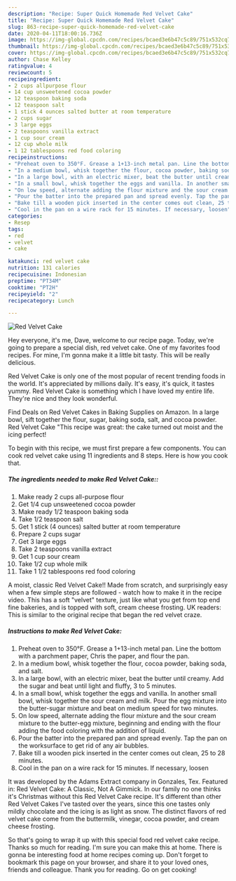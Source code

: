```yaml
---
description: "Recipe: Super Quick Homemade Red Velvet Cake"
title: "Recipe: Super Quick Homemade Red Velvet Cake"
slug: 863-recipe-super-quick-homemade-red-velvet-cake
date: 2020-04-11T18:00:16.736Z
image: https://img-global.cpcdn.com/recipes/bcaed3e6b47c5c89/751x532cq70/red-velvet-cake-recipe-main-photo.jpg
thumbnail: https://img-global.cpcdn.com/recipes/bcaed3e6b47c5c89/751x532cq70/red-velvet-cake-recipe-main-photo.jpg
cover: https://img-global.cpcdn.com/recipes/bcaed3e6b47c5c89/751x532cq70/red-velvet-cake-recipe-main-photo.jpg
author: Chase Kelley
ratingvalue: 4
reviewcount: 5
recipeingredient:
- 2 cups allpurpose flour
- 14 cup unsweetened cocoa powder
- 12 teaspoon baking soda
- 12 teaspoon salt
- 1 stick 4 ounces salted butter at room temperature
- 2 cups sugar
- 3 large eggs
- 2 teaspoons vanilla extract
- 1 cup sour cream
- 12 cup whole milk
- 1 12 tablespoons red food coloring
recipeinstructions:
- "Preheat oven to 350°F. Grease a 1+13-inch metal pan. Line the bottom with a parchment paper, Chris the paper, and flour the pan."
- "In a medium bowl, whisk together the flour, cocoa powder, baking soda, and salt."
- "In a large bowl, with an electric mixer, beat the butter until creamy. Add the sugar and beat until light and fluffy, 3 to 5 minutes."
- "In a small bowl, whisk together the eggs and vanilla. In another small bowl, whisk together the sour cream and milk. Pour the egg mixture into the butter-sugar mixture and beat on medium speed for two minutes."
- "On low speed, alternate adding the flour mixture and the sour cream mixture to the butter-egg mixture, beginning and ending with the flour adding the food coloring with the addition of liquid."
- "Pour the batter into the prepared pan and spread evenly. Tap the pan on the worksurface to get rid of any air bubbles."
- "Bake till a wooden pick inserted in the center comes out clean, 25 to 28 minutes."
- "Cool in the pan on a wire rack for 15 minutes. If necessary, loosen"
categories:
- Resep
tags:
- red
- velvet
- cake

katakunci: red velvet cake
nutrition: 131 calories
recipecuisine: Indonesian
preptime: "PT34M"
cooktime: "PT2H"
recipeyield: "2"
recipecategory: Lunch

---
```



![Red Velvet Cake](https://img-global.cpcdn.com/recipes/bcaed3e6b47c5c89/751x532cq70/red-velvet-cake-recipe-main-photo.jpg)

Hey everyone, it's me, Dave, welcome to our recipe page. Today, we're going to prepare a special dish, red velvet cake. One of my favorites food recipes. For mine, I'm gonna make it a little bit tasty. This will be really delicious.

Red Velvet Cake is only one of the most popular of recent trending foods in the world. It's appreciated by millions daily. It's easy, it's quick, it tastes yummy. Red Velvet Cake is something which I have loved my entire life. They're nice and they look wonderful.

Find Deals on Red Velvet Cakes in Baking Supplies on Amazon. In a large bowl, sift together the flour, sugar, baking soda, salt, and cocoa powder. Red Velvet Cake &#34;This recipe was great: the cake turned out moist and the icing perfect!


To begin with this recipe, we must first prepare a few components. You can cook red velvet cake using 11 ingredients and 8 steps. Here is how you cook that.

##### The ingredients needed to make Red Velvet Cake::

1. Make ready 2 cups all-purpose flour
1. Get 1/4 cup unsweetened cocoa powder
1. Make ready 1/2 teaspoon baking soda
1. Take 1/2 teaspoon salt
1. Get 1 stick (4 ounces) salted butter at room temperature
1. Prepare 2 cups sugar
1. Get 3 large eggs
1. Take 2 teaspoons vanilla extract
1. Get 1 cup sour cream
1. Take 1/2 cup whole milk
1. Take 1 1/2 tablespoons red food coloring


A moist, classic Red Velvet Cake!! Made from scratch, and surprisingly easy when a few simple steps are followed - watch how to make it in the recipe video. This has a soft &#34;velvet&#34; texture, just like what you get from top end fine bakeries, and is topped with soft, cream cheese frosting. UK readers: This is similar to the original recipe that began the red velvet craze. 

##### Instructions to make Red Velvet Cake:

1. Preheat oven to 350°F. Grease a 1+13-inch metal pan. Line the bottom with a parchment paper, Chris the paper, and flour the pan.
1. In a medium bowl, whisk together the flour, cocoa powder, baking soda, and salt.
1. In a large bowl, with an electric mixer, beat the butter until creamy. Add the sugar and beat until light and fluffy, 3 to 5 minutes.
1. In a small bowl, whisk together the eggs and vanilla. In another small bowl, whisk together the sour cream and milk. Pour the egg mixture into the butter-sugar mixture and beat on medium speed for two minutes.
1. On low speed, alternate adding the flour mixture and the sour cream mixture to the butter-egg mixture, beginning and ending with the flour adding the food coloring with the addition of liquid.
1. Pour the batter into the prepared pan and spread evenly. Tap the pan on the worksurface to get rid of any air bubbles.
1. Bake till a wooden pick inserted in the center comes out clean, 25 to 28 minutes.
1. Cool in the pan on a wire rack for 15 minutes. If necessary, loosen


It was developed by the Adams Extract company in Gonzales, Tex. Featured in: Red Velvet Cake: A Classic, Not A Gimmick. In our family no one thinks it&#39;s Christmas without this Red Velvet Cake recipe. It&#39;s different than other Red Velvet Cakes I&#39;ve tasted over the years, since this one tastes only mildly chocolate and the icing is as light as snow. The distinct flavors of red velvet cake come from the buttermilk, vinegar, cocoa powder, and cream cheese frosting. 

So that's going to wrap it up with this special food red velvet cake recipe. Thanks so much for reading. I'm sure you can make this at home. There is gonna be interesting food at home recipes coming up. Don't forget to bookmark this page on your browser, and share it to your loved ones, friends and colleague. Thank you for reading. Go on get cooking!
